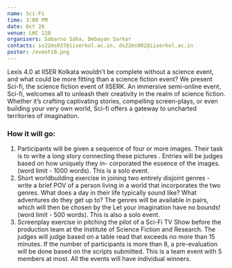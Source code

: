 ```yaml
---
name: Sci-Fi
time: 3:00 PM
date: Oct 26
venue: LHC 110
organisers: Sabarno Saha, Debayan Sarkar
contacts: ss22ms037@iiserkol.ac.in, ds22ms002@iiserkol.ac.in
poster: /event10.png
---
```


Lexis 4.0 at IISER Kolkata wouldn’t be complete without a science event, and what could be
more fitting than a science fiction event? We present Sci-fi, the science fiction event of IISERK.
An immersive semi-online event, Sci-fi, welcomes all to unleash their creativity in the realm
of science fiction. Whether it’s crafting captivating stories, compelling screen-plays, or even
building your very own world, Sci-fi offers a gateway to uncharted territories of imagination.
### How it will go:
1. Participants will be given a sequence of four or more images. Their task is to write a
long story connecting these pictures . Entries will be judges based on how uniquely they in-
corporated the essence of the images. (word limit - 1000 words). This is a solo event.
2. Short worldbuilding exercise in joining two entirely disjoint genres - write a brief POV
of a person living in a world that incorporates the two genres. What does a day in their life
typically sound like? What adventures do they get up to? The genres will be available in pairs,
which will then be chosen by the Let your imagination have no bounds! (word limit - 500
words). This is also a solo event.
3. Screenplay exercise in pitching the pilot of a Sci-Fi TV Show before the production team
at the Institute of Science Fiction and Research. The judges will judge based on a table
read that exceeds no more than 15 minutes. If the number of participants is more than 8,
a pre-evaluation will be done based on the scripts submitted. This is a team event with 5
members at most.
All the events will have individual winners.
